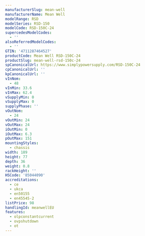 ```yaml
---
manufacturerSlug: mean-well
manufacturerName: Mean Well
modelRange: RSD
modelSeries: RSD-150
modelCode: RSD-150C-24
supercedesModelCodes:
  - ''
alsoReferredModelCodes:
  - ''
GTIN: '4711287464527'
productCode: Mean Well RSD-150C-24
productSlug: mean-well-rsd-150c-24
spCanonicalUrl: https://www.simplypowersupply.com/RSD-150C-24
cpCanonicalUrl: ''
kpCanonicalUrl: ''
vInNom:
  - 48
vInMin: 33.6
vInMax: 62.4
vSupplyMin: 0
vSupplyMax: 0
supplyPhase: ''
vOutNom:
  - 24
vOutMin: 24
vOutMax: 24
iOutMin: 0
iOutMax: 6.3
pOutMax: 151
mountingStyles:
  - chassis
width: 189
height: 77
depth: 36
weight: 0.8
rackHeight: ''
HSCode: '85044090'
accreditations:
  - ce
  - ukca
  - en50155
  - en45545-2
listPrice: 98
handlingId: meanwellEU
features:
  - olpconstantcurrent
  - ovpshutdown
  - ot
---
```

